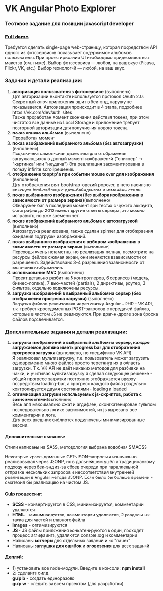 <h1>VK Angular Photo Explorer</h1>
<h3>Тестовое задание для позиции javascript developer</h3>
<h3><a href="http://melomance.net/gallery/">Full demo</a></h3>

<p>Требуется сделать single-page web-страницу, которая посредством API одного из
фотосервисов показывает содержимое альбомов пользователя. При
проектирвоании UI необходимо придерживаться макетов (см. ниже). Выбор
фотосервиса — любой, на ваш вкус (Picasa, Flickr, VK, etc.). Выбор технологий
— любой, на ваш вкус.</p>

<h3>Задания и детали реализации:</h3>
<ol>
  <li><strong>авторизация пользователя в фотосервисе</strong> (выполнено)<br>
    Для авторизации ВКонтакте используется протокол OAuth 2.0. Секретный ключ приложения вшит
    в бек-энд, наружу не показывается. Авторизация происходит в 4 этапа, подробнее
    <a href='https://vk.com/dev/auth_sites'>https://vk.com/dev/auth_sites</a><br>
    Также проработан момент окончания действия токена, при этом чистятся все данные из Local Storage и приложение требует повторной авторизации для получиения нового токена.
  </li>
  <li><strong>показ списка альбомов</strong> (выполнено)<br>
    Проработан момент 
  </li>
  <li><strong>показ изображений выбранного альбома (без автозагрузки)</strong> (выполнено)<br>
    Подключена самописная директива для отображения загружающихся в данный момент изображений ("спиннер" -> "картинка" или "неудача")
    Эта реализация закоментирована в пользу infinite scroll решения.
  </li>
  <li><strong>отображение tooptip'а при событии mouse over для изображения</strong> (выполнено)<br>
    Для отображения взят bootstrap-овский popover, в него насильно впихнута html-таблица с дата-байндингом и изменёны стили
  </li>
  <li><strong>показ выбранного изображения (без выбора изображения в зависимости от размера экрана)</strong>(выполнено)<br>
    Обнаружен баг в последний момент при тестах с чужого аккаунта, фотографии до 2012 имеют другие ответы сервера, это можно исправить, но уже времени нет.<br>
  </li>
  <li><strong>показ изображений выбранного альбома с автозагрузкой</strong> (выполнено)<br>
    Автозагрузка реализована, также сделан spinner для отобжраения ожидания подгрузки изображений.
  </li>
  <li><strong>показ выбранного изображения с выбором изображения в зависимости от размера экрана</strong> (выполнено)<br>
    Переходы очень незаметны, но реализация полная, посмотрите на ресурсы файлов сжимая экран, они меняются взависимости от разрешения. Задействовано 3-4 разрешения взависимости от величины изображения.
    </li>
  <li><strong>использование MVC</strong> (выполнено)<br>
    Проект детально разбит на 5 контроллеров, 6 сервисов (модель, бизнес-логика), 7 вью-частей (partials), 2 директивы, роутер, 3 фильтра, отдельно подключены ресурсы.
  </li>
  <li><strong>загрузка изображений в выбранный альбом на сервер (без отображения прогресса загрузки)</strong> (выполнено)<br>
    Загрузка файлов реализована через связку Angular - PHP - VK API, т.к. требует кроссдоменных POST-запросов с передачей файлов, которые в чистом JS не реализуются. При драг-н-дропе зона броска файлов подсвечивается.
  </li>
</ol>

<h3>Дополнительные задания и детали реализации:</h3>
<ol>
  <li><strong>загрузка изображений в выбранный альбом на сервер, каждое загружаемое должно иметь progress bar для отображения прогресса загрузки</strong> (выполнено, но специфично VK API)<br>
    Я реализовал мультизагрузку, т.е. пользователь может загрузить одновременно много файлов просто перетянув их в область загрузки. Т.к. VK API не даёт никаких методов для разбивки на чанки, и учитывая мультизагрузку я сделал следующее решение - общий прогресс загрузки постоянно отображается вверху посредством loading-bar, а прогресс каждого файла раздельно контролируется двумя состояниями - loading и loaded.
  </li>
  <li><strong>оптимизация загрузки используемых js-скриптов, работа с зависимостями</strong>(выполнено)<br>
    Весь апп максимально сжат и агдифаен, сконткатенирован гульпом последовательно логике зависимостей, из js вырезаны все комментарии и логи.<br>
    Для всех внешних библиотек подключены минимизированные версии.
  </li>
</ol>

<h4>Дополнительные ньюансы:</h4>
<p>Стили написаны на SASS, методология выбрана подобная SMACSS</p>
<p>Некоторые кросс-доменные GET-JSON-запросы я изначально реализовывал через JSONP, но в дальнейшем ушёл к традициоанному подходу через бек-энд из-за сбоев очереди при параллельной отправке нескольких запросов и несоответствия внутренней реализации в Angular метода JSONP. Если было бы больше времени - сматерил бы реализацию на чистом JS.</p>

<h4>Gulp процессинг:</h4>
<ul>
  <li><strong>SCSS</strong> - конвертируется в CSS, минимизируется, комментарии удаляются</li>
  <li><strong>HTML</strong> - минимизируется, комментарии удаляются, 2 раздельных таска для частей и главного файла</li>
  <li><strong>Images</strong> - оптимизируются</li>
  <li><strong>JS</strong> - JS файлы приложения конкатенируются в один, проходят процесс аглифаинга, удаляются console.log и комментарии</li>
  <li>Написаны <strong>вотчеры</strong> для отдельных заданий и их "пачек"</li>
  <li>Написаны <strong>заглушки для ошибок</strong> и <strong>оповезения</strong> для всех заданий</li>
</ul>

<h4>Деплой:</h4>
<ul>
<li>1) установить все node-модули. Введите в консоли:
<strong>npm install</strong></li>
<li>2) сделайте билд
<br><strong>gulp b</strong> - создать единоразово
<br><strong>gulp w</strong> - следить за всем проектом (для разработки)
</ul>

